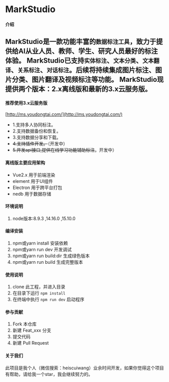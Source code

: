 # MarkStudio

#### 介绍

MarkStudio是一款功能丰富的`数据标注工具`，致力于提供给AI从业人员、教师、学生、研究人员最好的标注体验。
MarkStudio已支持`实体标注`、`文本分类`、`文本翻译`、`关系标注`、`对话标注`。后续将持续集成图片标注、图片分类、图片翻译及视频标注等功能。
MarkStudio现提供两个版本：2.x离线版和最新的3.x云服务版。
----
#### 推荐使用3.x云服务版

[http://ms.youdongtai.com/](http://ms.youdongtai.com/)
- 1.支持多人协同标注。
- 2.支持数据备份和恢复。
- 3.支持数据分享和下载。
- ~~4.支持插件开发。~~（开发中）
- ~~5.开发api接口,提供在线学习功能辅助标注~~。开发中）

#### 离线版主要应用架构
* Vue2.x 用于前端渲染
* element 用于UI组件
* Electron 用于跨平台打包
* nedb 用于数据存储

#### 环境说明

1.  node版本:8.9.3 ,14.16.0 ,15.10.0

#### 编译安装

1. npm或yarn install 安装依赖
2. npm或yarn run dev 开发调试
3. npm或yarn run build:dir 生成绿色版本
4. npm或yarn run build 生成完整版本


#### 使用说明

1.  clone 此工程，并进入目录
2.  在目录下运行 `npm install`
3.  在终端中执行 `npm run dev` 启动程序

#### 参与贡献

1.  Fork 本仓库
2.  新建 Feat_xxx 分支
3.  提交代码
4.  新建 Pull Request


#### 关于我们

此项目是我个人（微信搜索：heiscuiwang）业余时间开发，如果你觉得这个项目有帮助，请给我一个star，我会继续努力的。